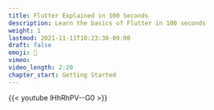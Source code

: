 ```yaml
---
title: Flutter Explained in 100 Seconds
description: Learn the basics of Flutter in 100 seconds
weight: 1
lastmod: 2021-11-11T10:23:30-09:00
draft: false
emoji: 👶
vimeo: 
video_length: 2:20
chapter_start: Getting Started
---
```


<div class="vid-center">
    {{< youtube lHhRhPV--G0 >}}
</div>
